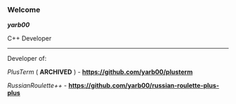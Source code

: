 ### Welcome

***yarb00***

C++ Developer

-----

Developer of:

*PlusTerm* ( **ARCHIVED** ) - **https://github.com/yarb00/plusterm**

*RussianRoulette++* - **https://github.com/yarb00/russian-roulette-plus-plus**
